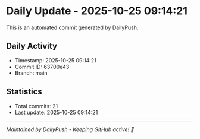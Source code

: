 # Daily Update - 2025-10-25 09:14:21

This is an automated commit generated by DailyPush.

## Daily Activity
- Timestamp: 2025-10-25 09:14:21
- Commit ID: 63700e43
- Branch: main

## Statistics
- Total commits: 21
- Last update: 2025-10-25 09:14:21

---
*Maintained by DailyPush - Keeping GitHub active! 🚀*
